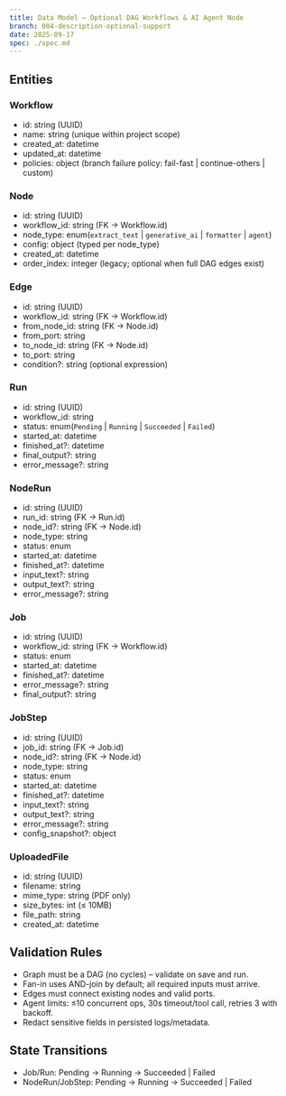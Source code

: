 ```yaml
---
title: Data Model – Optional DAG Workflows & AI Agent Node
branch: 004-description-optional-support
date: 2025-09-17
spec: ./spec.md
---
```


## Entities

### Workflow
- id: string (UUID)
- name: string (unique within project scope)
- created_at: datetime
- updated_at: datetime
- policies: object (branch failure policy: fail-fast | continue-others | custom)

### Node
- id: string (UUID)
- workflow_id: string (FK → Workflow.id)
- node_type: enum(`extract_text` | `generative_ai` | `formatter` | `agent`)
- config: object (typed per node_type)
- created_at: datetime
- order_index: integer (legacy; optional when full DAG edges exist)

### Edge
- id: string (UUID)
- workflow_id: string (FK → Workflow.id)
- from_node_id: string (FK → Node.id)
- from_port: string
- to_node_id: string (FK → Node.id)
- to_port: string
- condition?: string (optional expression)

### Run
- id: string (UUID)
- workflow_id: string
- status: enum(`Pending` | `Running` | `Succeeded` | `Failed`)
- started_at: datetime
- finished_at?: datetime
- final_output?: string
- error_message?: string

### NodeRun
- id: string (UUID)
- run_id: string (FK → Run.id)
- node_id?: string (FK → Node.id)
- node_type: string
- status: enum
- started_at: datetime
- finished_at?: datetime
- input_text?: string
- output_text?: string
- error_message?: string

### Job
- id: string (UUID)
- workflow_id: string (FK → Workflow.id)
- status: enum
- started_at: datetime
- finished_at?: datetime
- error_message?: string
- final_output?: string

### JobStep
- id: string (UUID)
- job_id: string (FK → Job.id)
- node_id?: string (FK → Node.id)
- node_type: string
- status: enum
- started_at: datetime
- finished_at?: datetime
- input_text?: string
- output_text?: string
- error_message?: string
- config_snapshot?: object

### UploadedFile
- id: string (UUID)
- filename: string
- mime_type: string (PDF only)
- size_bytes: int (≤ 10MB)
- file_path: string
- created_at: datetime

## Validation Rules
- Graph must be a DAG (no cycles) – validate on save and run.
- Fan-in uses AND-join by default; all required inputs must arrive.
- Edges must connect existing nodes and valid ports.
- Agent limits: ≤10 concurrent ops, 30s timeout/tool call, retries 3 with backoff.
- Redact sensitive fields in persisted logs/metadata.

## State Transitions
- Job/Run: Pending → Running → Succeeded | Failed
- NodeRun/JobStep: Pending → Running → Succeeded | Failed


